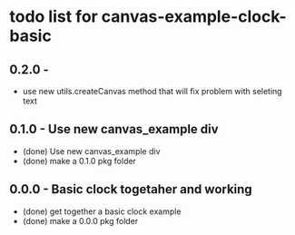 # todo list for canvas-example-clock-basic

## 0.2.0 - 
* use new utils.createCanvas method that will fix problem with seleting text

## 0.1.0 - Use new canvas_example div
* (done) Use new canvas_example div
* (done) make a 0.1.0 pkg folder

## 0.0.0 - Basic clock togetaher and working
* (done) get together a basic clock example
* (done) make a 0.0.0 pkg folder